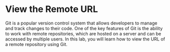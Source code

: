 # View the Remote URL

Git is a popular version control system that allows developers to manage and track changes to their code. One of the key features of Git is the ability to work with remote repositories, which are hosted on a server and can be accessed by multiple users. In this lab, you will learn how to view the URL of a remote repository using Git.
